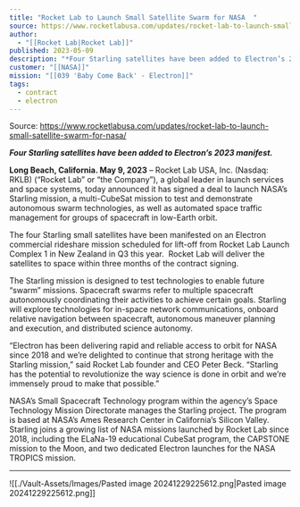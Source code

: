 ```yaml
---
title: "Rocket Lab to Launch Small Satellite Swarm for NASA  "
source: https://www.rocketlabusa.com/updates/rocket-lab-to-launch-small-satellite-swarm-for-nasa/
author:
  - "[[Rocket Lab|Rocket Lab]]"
published: 2023-05-09
description: "*Four Starling satellites have been added to Electron’s 2023 manifest. *"
customer: "[[NASA]]"
mission: "[[039 'Baby Come Back' - Electron]]"
tags:
  - contract
  - electron
---
```


Source: https://www.rocketlabusa.com/updates/rocket-lab-to-launch-small-satellite-swarm-for-nasa/

***Four Starling satellites have been added to Electron’s 2023 manifest.*** 

**Long Beach, California. May 9, 2023** – Rocket Lab USA, Inc. (Nasdaq: RKLB) (“Rocket Lab” or “the Company”), a global leader in launch services and space systems, today announced it has signed a deal to launch NASA’s Starling mission, a multi-CubeSat mission to test and demonstrate autonomous swarm technologies, as well as automated space traffic management for groups of spacecraft in low-Earth orbit.

The four Starling small satellites have been manifested on an Electron commercial rideshare mission scheduled for lift-off from Rocket Lab Launch Complex 1 in New Zealand in Q3 this year.  Rocket Lab will deliver the satellites to space within three months of the contract signing.

The Starling mission is designed to test technologies to enable future “swarm” missions. Spacecraft swarms refer to multiple spacecraft autonomously coordinating their activities to achieve certain goals. Starling will explore technologies for in-space network communications, onboard relative navigation between spacecraft, autonomous maneuver planning and execution, and distributed science autonomy.

“Electron has been delivering rapid and reliable access to orbit for NASA since 2018 and we’re delighted to continue that strong heritage with the Starling mission,” said Rocket Lab founder and CEO Peter Beck. “Starling has the potential to revolutionize the way science is done in orbit and we’re immensely proud to make that possible.”

NASA’s Small Spacecraft Technology program within the agency’s Space Technology Mission Directorate manages the Starling project. The program is based at NASA’s Ames Research Center in California’s Silicon Valley. Starling joins a growing list of NASA missions launched by Rocket Lab since 2018, including the ELaNa-19 educational CubeSat program, the CAPSTONE mission to the Moon, and two dedicated Electron launches for the NASA TROPICS mission. 

---

![[./Vault-Assets/Images/Pasted image 20241229225612.png|Pasted image 20241229225612.png]]